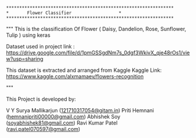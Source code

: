 	****************************************************************
	*		Flower Classifier			       *
	****************************************************************



""" 
  This is the classification Of Flower ( Daisy, Dandelion, Rose, Sunflower, Tulip ) using keras
 
  Dataset used in project link : https://drive.google.com/file/d/1pmGSSgdNm7s_0dgf3WkivX_qje48rOs1/view?usp=sharing
 
  This dataset is extracted and arranged from Kaggle
  Kaggle Link: https://www.kaggle.com/alxmamaev/flowers-recognition
 
"""



This Project is developed by:

V Y Surya Mallikarjun	(121710317054@gitam.in)
Priti Hemnani		(hemnanipriti00000@gmail.com)
Abhishek Soy		(soyabhishek81@gmail.com)
Ravi Kumar Patel	(ravi.patel070597@gmail.com)
